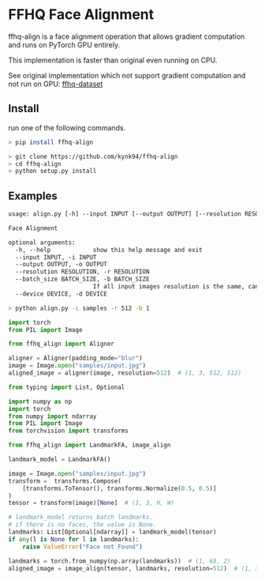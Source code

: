 # FFHQ Face Alignment

ffhq-align is a face alignment operation that allows gradient computation and runs on PyTorch GPU entirely.

This implementation is faster than original even running on CPU.

See original implementation which not support gradient computation and not run on GPU: [ffhq-dataset](https://github.com/NVlabs/ffhq-dataset)

## Install

run one of the following commands.

```bash
> pip install ffhq-align
```

```bash
> git clone https://github.com/kynk94/ffhq-align
> cd ffhq-align
> python setup.py install
```

## Examples

```txt
usage: align.py [-h] --input INPUT [--output OUTPUT] [--resolution RESOLUTION] [--batch_size BATCH_SIZE]

Face Alignment

optional arguments:
  -h, --help            show this help message and exit
  --input INPUT, -i INPUT
  --output OUTPUT, -o OUTPUT
  --resolution RESOLUTION, -r RESOLUTION
  --batch_size BATCH_SIZE, -b BATCH_SIZE
                        If all input images resolution is the same, can set batch_size larger than 1.
  --device DEVICE, -d DEVICE
```

```bash
> python align.py -i samples -r 512 -b 1
```

```python
import torch
from PIL import Image

from ffhq_align import Aligner

aligner = Aligner(padding_mode="blur")
image = Image.open("samples/input.jpg")
aligned_image = aligner(image, resolution=512)  # (1, 3, 512, 512)
```

```python
from typing import List, Optional

import numpy as np
import torch
from numpy import ndarray
from PIL import Image
from torchvision import transforms

from ffhq_align import LandmarkFA, image_align

landmark_model = LandmarkFA()

image = Image.open("samples/input.jpg")
transform =  transforms.Compose(
    [transforms.ToTensor(), transforms.Normalize(0.5, 0.5)]
)
tensor = transform(image)[None]  # (1, 3, H, W)

# landmark_model returns batch landmarks.
# if there is no faces, the value is None.
landmarks: List[Optional[ndarray]] = landmark_model(tensor)
if any(l is None for l in landmarks):
    raise ValueError("Face not Found")

landmarks = torch.from_numpy(np.array(landmarks))  # (1, 68, 2)
aligned_image = image_align(tensor, landmarks, resolution=512)  # (1, 3, 512, 512)
```
